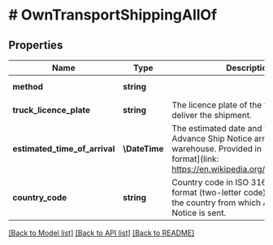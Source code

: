 # # OwnTransportShippingAllOf

## Properties

Name | Type | Description | Notes
------------ | ------------- | ------------- | -------------
**method** | **string** |  | [optional] [default to 'OWN_TRANSPORT']
**truck_licence_plate** | **string** | The licence plate of the truck that will deliver the shipment. | [optional]
**estimated_time_of_arrival** | **\DateTime** | The estimated date and time of Advance Ship Notice arrival in the warehouse. Provided in [ISO 8601 format](link: https://en.wikipedia.org/wiki/ISO_8601). | [optional]
**country_code** | **string** | Country code in ISO 3166-1 alpha-2 format (two-letter code), which means the country from which Advance Ship Notice is sent. | [optional]

[[Back to Model list]](../../README.md#models) [[Back to API list]](../../README.md#endpoints) [[Back to README]](../../README.md)
